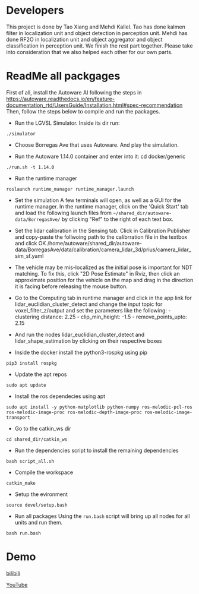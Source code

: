 # Developers

This project is done by Tao Xiang and Mehdi Kallel. Tao has done kalmen filter in localization unit and object detection in perception unit. Mehdi has done RF2O in localization unit and object aggregator and object classification in perception unit. We finish the rest part together. Please take into consideration that we also helped each other for our own parts.



# ReadMe all packgages

First of all, install the Autoware AI following the steps in https://autoware.readthedocs.io/en/feature-documentation_rtd/UsersGuide/Installation.html#spec-recommendation
Then, follow the steps below to compile and run the packages.

- Run the LGVSL Simulator. Inside its dir run:
	
```
./simulator
```

- Choose Borregas Ave that uses Autoware. And play the simulation.

- Run the Autoware 1.14.0 container and enter into it:
	cd docker/generic
	
```
./run.sh -t 1.14.0
```

- Run the runtime manager
	
```
roslaunch runtime_manager runtime_manager.launch
```

- Set the simulation
	A few terminals will open, as well as a GUI for the runtime manager. In the runtime manager, click on the 'Quick Start' tab and load the following launch files from `~/shared_dir/autoware-data/BorregasAve/` by clicking "Ref" to the right of each text box.
	
- Set the lidar calibration in the Sensing tab. Click in Calibration Publisher and copy-paste the follwoing path to the calibrration file in the textbox and click OK
	/home/autoware/shared_dir/autoware-data/BorregasAve/data/calibration/camera_lidar_3d/prius/camera_lidar_sim_sf.yaml

- The vehicle may be mis-localized as the initial pose is important for NDT matching. To fix this, click "2D Pose Estimate" in Rviz, then click an approximate position for the vehicle on the map and drag in the direction it is facing before releasing the mouse button.

- Go to the Computing tab in runtime manager and click in the app link for lidar_euclidian_cluster_detect and change the input topic for
	voxel_filter_z/output and set the parameters like the following: 
		- clustering distance: 2.25
		- clip_min_height: -1.5
		- remove_points_upto: 2.15

- And run the nodes lidar_euclidian_cluster_detect and lidar_shape_estimation by clicking on their respective boxes

- Inside the docker install the python3-rospkg using pip
```	
pip3 install rospkg
```

- Update the apt repos
```
sudo apt update
```

- Install the ros dependecies using apt
```   
sudo apt install -y python-matplotlib python-numpy ros-melodic-pcl-ros ros-melodic-image-proc ros-melodic-depth-image-proc ros-melodic-image-transport
```

- Go to the catkin_ws dir
```
cd shared_dir/catkin_ws
```
- Run the dependencies script to install the remaining dependencies
```  
bash script_all.sh
```
- Compile the workspace
```
catkin_make
```
- Setup the evironment
```
source devel/setup.bash
```
- Run all packages
Using the `run.bash` script will bring up all nodes for all units and run them.
```
bash run.bash
```

# Demo

[bilibili](https://www.bilibili.com/video/BV1Xb4y1X7GW/)

[YouTube](https://www.youtube.com/watch?v=msgnsFKJhqA&feature=youtu.be)



